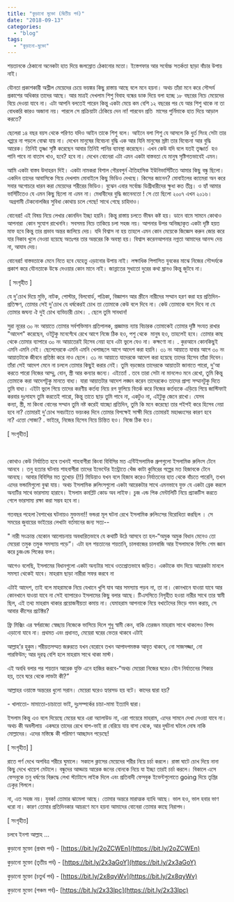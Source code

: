 ```yaml
---
title: "কুড়ানো মুক্তো (দ্বিতীয় পর্ব)"
date: "2018-09-13"
categories: 
  - "blog"
tags: 
  - "কুড়ানো-মুক্তো"
---
```


শয়তানকে ঠেকানো অনেকটা হাত দিয়ে জলস্রোত ঠেকানোর মতো। ইস্তেগফার আর সর্বোচ্চ সতর্কতা ছাড়া বাঁচার উপায় নাই।

যৌনতা প্রকাশকারী অশ্লীল মেয়েদের চেয়ে ভয়ঙ্কর কিছু রাস্তায় আছে বলে মনে হয়না। অথচ তাঁরা মনে করে সৌন্দর্য প্রকাশের অধিকার তাদের আছে। আর মাত্রই দেখলাম শিশু বিবাহ বন্ধের ডাক দিয়ে বলা হচ্ছে ১৮ বছরের নিচে মেয়েদের বিয়ে দেওয়া যাবে না। এটা আপনি বলতেই পারেন কিন্তু একটা মেয়ে কম বেশি ১২ বছরের পর যে আর শিশু থাকে না তা বোধকরি কারও অজানা নয়। পারলে সে প্রক্রিয়াটা ঠেকিয়ে দেন না! পারবেন প্রতি  মাসের পুর্নিমাকে হাত দিয়ে আড়াল করতে?

ছেলেরা ১৪ বছর বয়স থেকে পরিণত যদিও আইন তাকে শিশু বলে। আইনে বলা শিশু যে আসলে কি ধুর্ত সিংহ সেটা তার খপ্পরে না পড়লে বোঝা যায় না। দেখেন মানুষের বিবেচনা বুদ্ধি এক আর যিনি মানুষের স্রষ্টা তার বিবেচনা আর বুদ্ধি আরেক। তিনিই তৃষ্ণা সৃষ্টি করেছেন আবার তিনিই পানির ব্যাবস্থা করেছেন। এখন কেউ যদি বলে যতই তৃষ্ণার্ত  হও পানি পাবে না বাতাস খাও, হবে? হবে না। দেখেন বোনেরা এটা এমন একটা বাস্তবতা যে মানুষ সৃষ্টিগতভাবেই এমন।

আমি একটা বাস্তব উদাহরন দিই। একটা নামকরা বিশাল গৌরবপুর্ন ঐতিহাসিক ইউনিভার্সিটিতে আমার কিছু বন্ধু ছিলো। একদিন তাদের আবাসিকে গিয়ে দেখলাম মোবাইলে কিছু ভিডিও দেখছে। কিসের জানেন? মোবাইলের ক্যামেরা অন করে সবার অগোচরে ধারন করা মেয়েদের শরীরের ভিডিও। বুঝেন এবার সর্বোচ্চ ডিগ্রীধারীদের ক্ষুধা কত তীব্র। ও হ্যাঁ আমার ভার্সিটিতেও যে এমন কিছু ছিলো না এমন না। মেধাবীদের বুদ্ধি জানেনতো ! সে তো ছিলো ২০০৭ এখন ২০১৬। অগ্রগামী টেকনোলজির সুবিধা কোথায় চলে গেছে! সাথে গেছে চাহিদাও।

বোনেরা! এই বিষয় নিয়ে লেখার কোনদিন ইচ্ছা হয়নি। কিন্তু রাস্তায় চলতে ভীষন কষ্ট হয়। ডানে বামে সামনে কোথাও আপনারা  কোন সুযোগ রাখেননি। সবসময় নিচে তাকিয়ে চলা সহজ নয়। আপনার উপর অনিচ্ছাকৃত একটা দৃষ্টি হয়ত মাফ হবে কিন্তু তার প্রভাব অন্তর জালিয়ে দেয়। যদি বিশ্বাস না হয় তাহলে এমন কোন মেয়েকে জিজ্ঞেস করুন জোর করে যার নিকাব খুলে নেওয়া হয়েছে অতঃপর তার অন্তরের কি অবস্থা হয়। বিশ্বাস করেনআপনার নগ্নতা আমাদের আনন্দ দেয় না, আযাব দেয়।

বোনেরা! বাস্তবতাকে মেনে নিতে হবে যেহেতু এড়ানোর উপায় নাই। লক্ষাধিক পিপাসিত যুবকের মাঝে নিজের সৌন্দর্যকে প্রকাশ করে যৌনতাকে উস্কে দেওয়ার কোন মানে নাই। জান্নাতের সুধাতো দুরের কথা ঘ্রানও কিন্তু জুটবে না।

 \[ সংগৃহীত \]

যে দু'চোখ দিয়ে মুভি, নাটক, পোস্টার, বিলবোর্ড, পত্রিকা, বিজ্ঞাপন আর স্ক্রীনে নারীদের সম্মান হরণ করা হয় প্রতিদিন-প্রতিক্ষণ, তোমার সেই দু'চোখ যে ধর্ষকেরই চোখ তা তোমাকে কেউ বলে দিবে না। কেউ তোমাকে বলে দিবে না যে তোমার জঘন্য ঐ দুই চোখ ব্যভিচারী চোখ। . ছেলে তুমি সাবধান!

সুরা নূরের ৩০ নং আয়াতে তোমার সর্বশক্তিমান প্রতিপালক, প্রজ্ঞাময় ন্যায় বিচারক তোমাকেই তোমার দৃষ্টি সংযত রাখার "আদেশ" করেছেন, ওইটুকু মনেগেঁথে রেখে আগে নিজে ঠিক হও, পশু থেকে  মানুষ হও, তাহলেই হবে। তোমার কাছ থেকে তোমার ব্যাপারে ৩০ নং আয়াতেরই হিসেব নেয়া হবে এটা ভুলে যেও না। কক্ষণো না। . কুরআনে কোনকিছুই এমনি এমনি নেই। ছেলেদেরকে এমনি এমনি খেলাচ্ছলে আগে আদেশ করা হয়নি। ৩১ নং আয়াতে যাবার আগে ৩০ নং আয়াতটাকে জীবনে প্রতিষ্ঠা করে নাও ছেলে। ৩১ নং আয়াতে যাদেরকে আদেশ করা হয়েছে তাদের হিসেব তাঁরা দিবেন। তাঁরা সেই আদেশ মেনে না চললে তোমার কিছুই করার নেই। তুমি বড়জোর তাদেরকে আয়াতটা জানাতে পারো, দু'আ করতে পারো নিজের আম্মু, বোন, স্ত্রী আর কন্যার জন্যে। এইতো! . তবে তারা সেটা না মানলেও মনে রেখো, তুমি কিন্তু তোমাকে করা আদেশটুকু মানতে বাধ্য। যারা আয়াতটার আদেশ লঙ্ঘন করেন তাদেরকেও তাদের প্রাপ্য সম্মানটুকু দিতে তুমি বাধ্য। এইটা ভুলে গিয়ে তাদের করণীয় কর্তব্য নিয়ে রগ ফুলিয়ে বিতর্ক করে নিজের কর্তব্যকে এড়িয়ে গিয়ে জাস্টিফাই করবার দুঃসাহস তুমি করতেই পারো, কিন্তু তাতে ছাড় তুমি পাবে না, একটুও না, এইটুকু জেনে রাখো। যেসব কন্যা, স্ত্রী, মা কিংবা বোনের সম্মান তুমি নষ্ট করেই যাচ্ছো প্রতিদিন, তুমি কি মনে করেছো তার পইপই করে হিসেব নেয়া হবে না? তোমারই দু'চোখ সবচাইতে ভয়ংকর দিনে তোমার বিপক্ষেই সাক্ষী দিয়ে তোমারই মহাধ্বংসের কারণ হবে না? এত্তো সোজা? . ভাইরে, নিজের হিসেব নিয়ে চিন্তিত হও। নিজে ঠিক হও।

\[ সংগৃহীত\]

 

কোথাও কেউ নির্যাতিত হবে তখনই শাহবাগীরা কিংবা বিবিসির মত এন্টিইসলামিক গ্রুপগুলো ইসলামিক রুলিংস টেনে আনবে । তনু হত্যার ঘটনায় শাহবাগীরা তাদের ইভেন্টের ইন্ট্রোতে খেঁজ কাটা কুমিরের গল্পের মত হিজাবকে টেনে আনছে। আবার বিবিসির মত তুখোড় (!!) মিডিয়াও যখন বলে হিজাব করেও নির্যাতনের হাত থেকে বাঁচতে পারেনি, তখন এদের ভন্ডামিগুলো বুঝা যায়। অথচ ইসলামিক রুলিংসগুলো একটা আরেকটার সাথে এমনভাবে যুক্ত যে একটা ব্রেক করলে অন্যটির সাথে ভারসাম্য হারাবে। ইসলাম কমপ্লিট কোড অব লাইফ। চুজ এন্ড পিক মেন্টালিটি নিয়ে প্র্যাকটিস করতে গেলে ভারসাম্য রক্ষা করা সম্ভব হবে না।

গতবছর পহেলা বৈশাখের ঘটনায়ও মুক্তমনা!! ভন্ডরা মূল ঘটনা রেখে ইসলামিক রুলিংসের বিরোধিতা করছিল । সে সময়ের জুবায়ের ভাইয়ের লেখাটা বর্তমানের জন্য সত্য--

" নারী সংক্রান্ত যেকোন আলোচনায় অবধারিতভাবে যে কথাটি উঠে আসবে তা হল-“অমুক অমুক বিধান মেনেও তো মেয়েরা তমুক তমুক সমস্যায় পড়ে”। এটা হল শয়তানের শয়তানি, চালবাজের চালবাজি আর ইসলামকে ফিশিং গেম জ্ঞান করে চুজএন্ড পিকের ফল।

আগেও বলেছি, ইসলামের বিধানগুলো একটা অন্যটার সাথে ওতপ্রোতভাবে জড়িত। একটাকে বাদ দিয়ে আরেকটা মানলে সমস্যা থেকেই যাবে। মাহরাম ছাড়া নারীরা সফর করবে না

এটাই আদেশ, তাই বলে মাহরামকে নিয়ে যেখানে খুশি যাব আর সমস্যায় পড়ব না, তা না। কোনখানে যাওয়া যাবে আর কোনখানে যাওয়া যাবে না সেই ব্যাপারেও ইসলামের কিছু বলার আছে। টিএসসিতে নিগৃহীত হওয়া নারীর সাথে তার স্বামী ছিল, এই তথ্য মাহরাম থাকার প্রয়োজনীয়তা কমায় না। যেমাহরাম আপনাকে নিয়ে বখাটেদের ভিড়ে গমন করায়, সে আবার কীসের প্রটেক্টর?

ফ্রি মিক্সিং এর স্বর্গরাজ্যে স্বেচ্ছায় নিজেকে ভাসিয়ে দিলে শুধু স্বামী কেন, বাকি তেরজন মাহরাম সাথে থাকলেও বিপদ এড়ানো যাবে না। প্রথমত এবং প্রধানত, মেয়েরা ঘরের ভেতর থাকবে এটাই

আল্লাহ’র হুকুম।শরীয়তসম্মত জরুরতে যখন বেরোবে তখন আপাদপমস্তক আবৃত থাকবে, নো সাজসজ্জা, নো পারফিউম; আর দূরত্ব বেশি হলে মাহরাম সাথে থাকা মাস্ট।

এই অবধি বলার পর শয়তান আরেক যুক্তি এনে হাজির করবে-“অথচ মেয়েরা নিজের ঘরেও যৌন নির্যাতনের শিকার হয়, তবে ঘরে থেকে লাভটা কী?”

আল্লাহর ওয়াস্তে অন্তরের ধুলো সরান। মেয়েরা ঘরেও হ্যারসড হয় বটে। কাদের দ্বারা হয়?

\- খালাতো- মামাতো-চাচাতো ভাই, দুঃসম্পর্কের চাচা-মামা ইত্যাদি দ্বারা।

ইসলাম কিন্তু এও বলে দিয়েছে মেয়ের ঘরে এরা অ্যালাউড না, এরা গায়েরে মাহরাম, এদের সামনে দেখা দেওয়া যাবে না। অথচ কী অবলীলায়  একঘরে তাদের রেখে বাপ-ভাই রা বেরিয়ে যায় বাসা থেকে, আর দুর্ঘটনা ঘটলে দোষ নাকি মোল্লাদের। এদের মস্তিষ্কে কী পরিমাণ আচ্ছাদন পড়েছে!

\[ সংগৃহীত\] \]

রাতে পর্ণ দেখে অপবিত্র শরীরে ঘুমালে। সকালে ক্লাসের মেয়েদের শরীর নিয়ে চর্চা করলে। রাস্তা ঘাটে চোখ দিয়ে নানা কিছু দেখে খায়েশ মেটালে। বন্ধুদের আড্ডায় আরেক জনের বোনকে নিয়ে যা ইচ্ছা তারই চর্চা করলে। বিকালে এসে ফেসবুকে তনু ধর্ষণের বিরুদ্ধে লেখা স্ট্যাটাসে লাইক দিলে এবং প্রতিবাদী ফেসবুক ইভেন্টগুলোতে going দিয়ে তৃপ্তির ঢেকুর গিললে।

না, এত সহজ নয়। যুবক! তোমার ঝামেলা আছে। তোমার অন্তরে মারাত্মক ব্যাধি আছে। ভাল হও, ভাল হবার ভাণ ধরো না। কারণ তোমার প্রতিদিনকার আচরণে মনে হয়না আমাদের বোনেরা তোমার কাছে নিরাপদ।

\[ সংগৃহীত\]

চলবে ইনশা আল্লাহ ...

কুড়ানো মুক্তো (প্রথম পর্ব) - [https://bit.ly/2oZCWEn](https://bit.ly/2oZCWEn)

কুড়ানো মুক্তো (তৃতীয় পর্ব) - [https://bit.ly/2x3aGoY](https://bit.ly/2x3aGoY)

কুড়ানো মুক্তো (চতুর্থ পর্ব) - [https://bit.ly/2x8qyWv](https://bit.ly/2x8qyWv)

কুড়ানো মুক্তো (পঞ্চম পর্ব)- [https://bit.ly/2x33lpc](https://bit.ly/2x33lpc)
